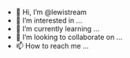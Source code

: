 - 👋 Hi, I’m @lewistream
- 👀 I’m interested in ...
- 🌱 I’m currently learning ...
- 💞️ I’m looking to collaborate on ...
- 📫 How to reach me ...

<!---
lewistream/lewistream is a ✨ special ✨ repository because its `README.md` (this file) appears on your GitHub profile.
You can click the Preview link to take a look at your changes.
--->
